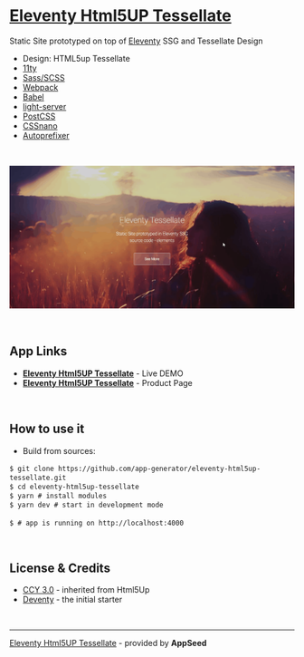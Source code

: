 # [Eleventy Html5UP Tessellate](https://appseed.us/static-site/eleventy-html5up-tessellate)

Static Site prototyped on top of [Eleventy](https://www.11ty.io/) SSG and Tessellate Design  

- Design: HTML5up Tessellate
- [11ty](https://www.11ty.io/)
- [Sass/SCSS](https://github.com/sass/node-sass)
- [Webpack](https://webpack.js.org/)
- [Babel](https://babeljs.io/)
- [light-server](https://github.com/txchen/light-server)
- [PostCSS](https://postcss.org/)
- [CSSnano](https://cssnano.co/)
- [Autoprefixer](https://github.com/postcss/autoprefixer)

<br />

![Eleventy Html5UP Tessellate - Gif animated intro.](https://github.com/app-generator/static/blob/master/products/eleventy-html5up-tessellate-intro.gif?raw=true)

<br />

## App Links

- **[Eleventy Html5UP Tessellate](https://eleventy-html5up-tessellate.appseed.us)** - Live DEMO
- **[Eleventy Html5UP Tessellate](https://appseed.us/static-site/eleventy-html5up-tessellate)** - Product Page

<br />

## How to use it

- Build from sources:

```
$ git clone https://github.com/app-generator/eleventy-html5up-tessellate.git
$ cd eleventy-html5up-tessellate
$ yarn # install modules
$ yarn dev # start in development mode

$ # app is running on http://localhost:4000
```

<br />

## License & Credits

- [CCY 3.0](https://html5up.net/license) - inherited from Html5Up
- [Deventy](https://github.com/ianrose/deventy) - the initial starter 

<br />

---
[Eleventy Html5UP Tessellate](https://appseed.us/static-site/eleventy-html5up-tessellate) - provided by **AppSeed**

